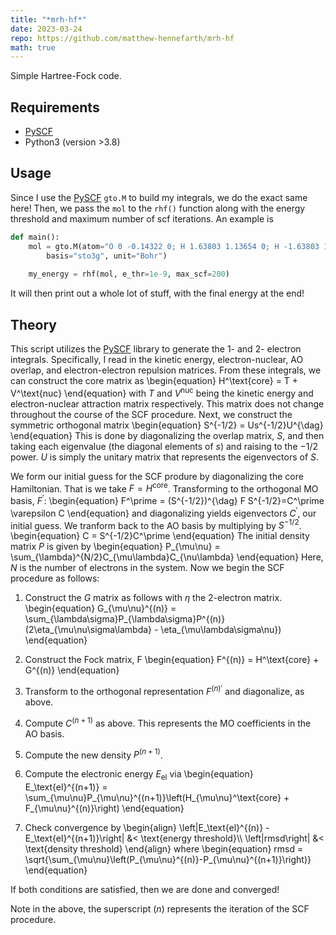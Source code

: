 ```yaml
---
title: "*mrh-hf*"
date: 2023-03-24
repo: https://github.com/matthew-hennefarth/mrh-hf
math: true
---
```

Simple Hartree-Fock code.
<!--more-->
## Requirements
- [PySCF]
- Python3 (version >3.8)

## Usage
Since I use the [PySCF] `gto.M` to build my integrals, we do the exact same
here! Then, we pass the `mol` to the `rhf()` function along with the energy
threshold and maximum number of scf iterations. An example is 

```python
def main():
    mol = gto.M(atom="O 0 -0.14322 0; H 1.63803 1.13654 0; H -1.63803 1.13654 0",
        basis="sto3g", unit="Bohr")
        
    my_energy = rhf(mol, e_thr=1e-9, max_scf=200)
```
It will then print out a whole lot of stuff, with the final energy at the end!


## Theory
This script utilizes the [PySCF] library to generate the 1- and 2- electron
integrals. Specifically, I read in the kinetic energy, electron-nuclear, AO
overlap, and electron-electron repulsion matrices. From these integrals, we can
construct the core matrix as
\begin{equation}
    H^\text{core} = T + V^\text{nuc}
\end{equation}
with $T$ and $V^\text{nuc}$ being the kinetic energy and electron-nuclear
attraction matrix respectively. This matrix does not change throughout the
course of the SCF procedure. Next, we construct the symmetric orthogonal matrix
\begin{equation}
    S^{-1/2} = Us^{-1/2}U^{\dag}
\end{equation}
This is done by diagonalizing the overlap matrix, $S$, and then taking each
eigenvalue (the diagonal elements of $s$) and raising to the $-1/2$ power. $U$
is simply the unitary matrix that represents the eigenvectors of $S$.

We form our initial guess for the SCF produre by diagonalizing the core
Hamiltonian. That is we take $F=H^\text{core}$. Transforming to the orthogonal
MO basis, $F^\prime$:
\begin{equation}
    F^\prime = (S^{-1/2})^{\dag} F S^{-1/2}=C^\prime \varepsilon C
\end{equation}
and diagonalizing yields eigenvectors $C^\prime$, our initial guess. We tranform
back to the AO basis by multiplying by $S^{-1/2}$.
\begin{equation}
    C = S^{-1/2}C^\prime
\end{equation}
The initial density matrix $P$ is given by
\begin{equation}
    P_{\mu\nu} = \sum_{\lambda}^{N/2}C_{\mu\lambda}C_{\nu\lambda}
\end{equation}
Here, $N$ is the number of electrons in the system. Now we begin the SCF
procedure as follows:

1. Construct the $G$ matrix as follows with $\eta$ the 2-electron matrix.
\begin{equation}
    G_{\mu\nu}^{(n)} = \sum_{\lambda\sigma}P_{\lambda\sigma}P^{(n)}(2\eta_{\mu\nu\sigma\lambda} - \eta_{\mu\lambda\sigma\nu})
\end{equation}

2. Construct the Fock matrix, F
\begin{equation}
    F^{(n)} = H^\text{core} + G^{(n)}
\end{equation}

3. Transform to the orthogonal representation $F^{(n)\prime}$ and diagonalize,
   as above.
4. Compute $C^{(n+1)}$ as above. This represents the MO coefficients in the AO
   basis.
5. Compute the new density $P^{(n+1)}$.
6. Compute the electronic energy $E_\text{el}$ via
\begin{equation}
    E_\text{el}^{(n+1)} = \sum_{\mu\nu}P_{\mu\nu}^{(n+1)}\left(H_{\mu\nu}^\text{core} + F_{\mu\nu}^{(n)}\right)
\end{equation}

7. Check convergence by
\begin{align}
    \left|E_\text{el}^{(n)} - E_\text{el}^{(n+1)}\right| &< \text{energy threshold}\\\\
    \left|rmsd\right| &< \text{density threshold}
\end{align}
where
\begin{equation}
    rmsd = \sqrt{\sum_{\mu\nu}\left(P_{\mu\nu}^{(n)}-P_{\mu\nu}^{(n+1)}\right)}
\end{equation}

If both conditions are satisfied, then we are done and converged!

Note in the above, the superscript ($n$) represents the iteration of the SCF
procedure.

[comment]: <Reference Hyperlinks>
[PySCF]: https://github.com/pyscf/pyscf/
